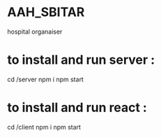 # AAH_SBITAR

hospital organaiser

# to install and run server :

cd /server
npm i
npm start

# to install and run react :

cd /client
npm i
npm start
